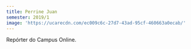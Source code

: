```yaml
---
title: Perrine Juan
semester: 2019/1
image: 'https://ucarecdn.com/ec009c6c-27d7-43ad-95cf-460663a0ecab/'
---
```

Repórter do Campus Online.
